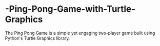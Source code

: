# -Ping-Pong-Game-with-Turtle-Graphics
The Ping Pong Game is a simple yet engaging two-player game built using Python's Turtle Graphics library.
